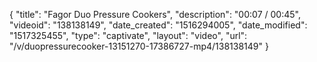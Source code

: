 {
    "title": "Fagor Duo Pressure Cookers",
    "description": "00:07 \/ 00:45",
    "videoid": "138138149",
    "date_created": "1516294005",
    "date_modified": "1517325455",
    "type": "captivate",
    "layout": "video",
    "url": "\/v\/duopressurecooker-13151270-17386727-mp4\/138138149"
}